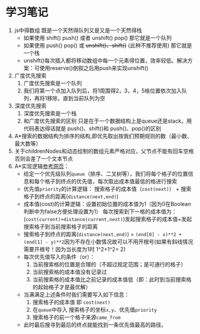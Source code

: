 # 学习笔记

1. js中得数组 既是一个天然得队列又是又是一个天然得栈
    + 如果使用 shift() push() 或者 unshift() pop() 那它就是一个队列
    + 如果使用 push() pop() 或 ~~unshift()、shift()~~ {此种不推荐使用} 那它就是一个栈 
    + unshift()每次插入都将移动数组中每一个元素得位置，效率较低。解决方案：可使用reserve()倒叙之后用push来实现unshift()
2. 广度优先搜索
    1. 广度优先搜索是一个队列
    2. 我们将第一个点加入队列后，将1周围得2，3，4，5格位置依次加入队列，再将1移除，直到当前队列为空
3. 深度优先搜索
    1. 深度优先搜索是一个栈
    2. 和广度优先搜索的区别 只是在于一个数据结构上是queue还是stack，用代码表达得话就是 push()、shift()和 push()、pop()的区别
4. A*搜索的数据结构为排序的结构,即优先取出按我们预期规则的数（最小数、最大数等）
5. 关于childrenNodes和动态绘制的数组元素严格对应，父节点不能有回车空格否则会差了一个文本节点
6. A*实现逻辑[参考网页](https://www.redblobgames.com/ )：
    + 给定一个优先级队列`queue`（排序、二叉树等），我们将每个格子的位置信息和每个格子到终点的优先值，每次取出成本值最低的格进行搜索
    + 优先值`priority`的计算逻辑： 搜索格子的成本值（`cost(next)`） + 搜索格子到终点的距离(`distance(next,end)`)
    + 成本值(cost)的计算逻辑：设置初始位置的成本值为1（因为0在Boolean判断中为false方便处理设置为1） 每次搜索到下一格的成本值为：(`cost(current)+distance(current,next)`)发起搜索格子的成本值+发起搜索格子到当前搜索格子的距离
    + 搜索格子到终点的距离(`distance(next,end)`) = `(end[0] - x)**2 + (end[1] - y)**2`因为不存在小数情况故可以不用开根号(如果有斜线情况需要开根号！因为当长度为1时 1^2+1^2= 2)
    + 每次优先值写入的条件（or）：
        1. 当前搜索格的位置是合理的（不超过规定范围；是可通行的格子）
        2. 当前搜索格的成本值没有记录过
        3. 当前搜索格的成本值比之前记录的成本值低（即：此时到当前搜索格的起始格子才是最优解）
    + 当满满足上述条件时我们需要写入如下信息：
        1. 搜索格子的成本值 即 `cost(next)`
        2. 在`queue`中存入 搜索格子的坐标`x,y`、优先值`priority`
        3. 搜索格子的前一个格子来源`came_from`
    + 此时最后搜寻到最后的终点就能找到一条优先值最高的路径。
